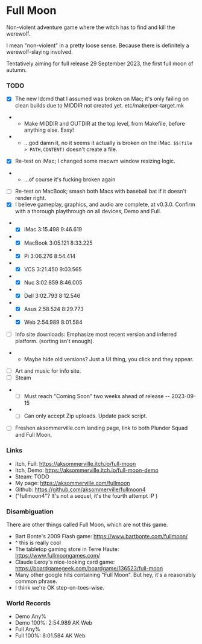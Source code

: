 # Full Moon

Non-violent adventure game where the witch has to find and kill the werewolf.

I mean "non-violent" in a pretty loose sense.
Because there is definitely a werewolf-slaying involved.

Tentatively aiming for full release 29 September 2023, the first full moon of autumn.

### TODO

- [x] The new ldcmd that I assumed was broken on Mac; it's only failing on clean builds due to MIDDIR not created yet. etc/make/per-target.mk
- - Make MIDDIR and OUTDIR at the top level, from Makefile, before anything else. Easy!
- - ...god damn it, no it seems it actually is broken on the iMac. `$$(file > PATH,CONTENT)` doesn't create a file.
- [x] Re-test on iMac; I changed some macwm window resizing logic.
- - ...of course it's fucking broken again
- [ ] Re-test on MacBook; smash both Macs with baseball bat if it doesn't render right.
- [x] I believe gameplay, graphics, and audio are complete, at v0.3.0. Confirm with a thorough playthrough on all devices, Demo and Full.
- - [x] iMac 3:15.498 9:46.619
- - [x] MacBook 3:05.121 8:33.225
- - [x] Pi 3:06.276 8:54.414
- - [x] VCS 3:21.450 9:03.565
- - [x] Nuc 3:02.859 8:46.005
- - [x] Dell 3:02.793 8:12.546
- - [x] Asus 2:58.524 8:29.773
- - [x] Web 2:54.989 8:01.584
- [ ] Info site downloads: Emphasize most recent version and inferred platform. (sorting isn't enough).
- - Maybe hide old versions? Just a UI thing, you click and they appear.
- [ ] Art and music for info site.
- [ ] Steam
- - [ ] Must reach "Coming Soon" two weeks ahead of release -- 2023-09-15
- - [ ] Can only accept Zip uploads. Update pack script.
- [ ] Freshen aksommerville.com landing page, link to both Plunder Squad and Full Moon.

### Links

- Itch, Full: https://aksommerville.itch.io/full-moon
- Itch, Demo: https://aksommerville.itch.io/full-moon-demo
- Steam: TODO
- My page: https://aksommerville.com/fullmoon
- Github: https://github.com/aksommerville/fullmoon4
- ("fullmoon4"? It's not a sequel, it's the fourth attempt :P )

### Disambiguation

There are other things called Full Moon, which are not this game.

- Bart Bonte's 2009 Flash game: https://www.bartbonte.com/fullmoon/
- ^ this is really cool
- The tabletop gaming store in Terre Haute: https://www.fullmoongames.com/
- Claude Leroy's nice-looking card game: https://boardgamegeek.com/boardgame/136523/full-moon
- Many other google hits containing "Full Moon". But hey, it's a reasonably common phrase.
- I think we're OK step-on-toes-wise.

### World Records

- Demo Any%
- Demo 100%: 2:54.989 AK Web
- Full Any%
- Full 100%: 8:01.584 AK Web
